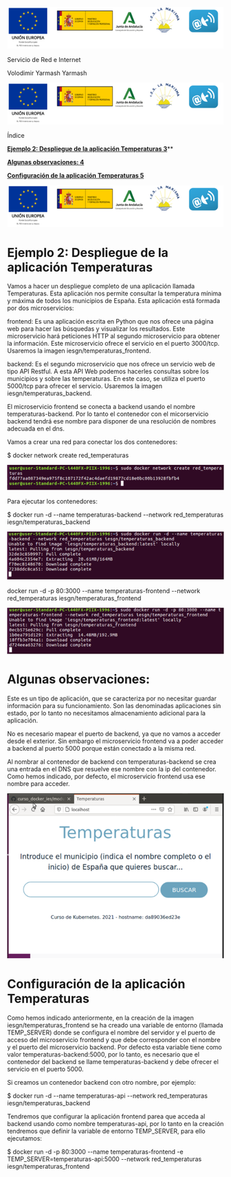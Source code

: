﻿![ref1]


Servicio de Red e Internet



Volodimir Yarmash Yarmash























![ref1]

Índice

[**Ejemplo 2: Despliegue de la aplicación Temperaturas	3**](#_ace4f1kpv0o6)**

[**Algunas observaciones:	4**](#_16pdp0v10x6)

[**Configuración de la aplicación Temperaturas	5**](#_mrxdhqea3znb)





























![ref1]
# <a name="_ace4f1kpv0o6"></a>Ejemplo 2: Despliegue de la aplicación Temperaturas
Vamos a hacer un despliegue completo de una aplicación llamada Temperaturas. Esta aplicación nos permite consultar la temperatura mínima y máxima de todos los municipios de España. Esta aplicación está formada por dos microservicios:

frontend: Es una aplicación escrita en Python que nos ofrece una página web para hacer las búsquedas y visualizar los resultados. Este microservicio hará peticiones HTTP al segundo microservicio para obtener la información. Este microservicio ofrece el servicio en el puerto 3000/tcp. Usaremos la imagen iesgn/temperaturas\_frontend.

backend: Es el segundo microservicio que nos ofrece un servicio web de tipo API Restful. A esta API Web podemos hacerles consultas sobre los municipios y sobre las temperaturas. En este caso, se utiliza el puerto 5000/tcp para ofrecer el servicio. Usaremos la imagen iesgn/temperaturas\_backend.

El microservicio frontend se conecta a backend usando el nombre temperaturas-backend. Por lo tanto el contenedor con el micorservicio backend tendrá ese nombre para disponer de una resolución de nombres adecuada en el dns.

Vamos a crear una red para conectar los dos contenedores:

$ docker network create red\_temperaturas

![](Aspose.Words.cf22fb95-c5be-4813-bf42-e194d9e5390d.002.png)

Para ejecutar los contenedores:

$ docker run -d --name temperaturas-backend --network red\_temperaturas iesgn/temperaturas\_backend 

![](Aspose.Words.cf22fb95-c5be-4813-bf42-e194d9e5390d.003.png)

docker run -d -p 80:3000 --name temperaturas-frontend --network red\_temperaturas iesgn/temperaturas\_frontend

![](Aspose.Words.cf22fb95-c5be-4813-bf42-e194d9e5390d.004.png)

# <a name="_16pdp0v10x6"></a>Algunas observaciones:

Este es un tipo de aplicación, que se caracteriza por no necesitar guardar información para su funcionamiento. Son las denominadas aplicaciones sin estado, por lo tanto no necesitamos almacenamiento adicional para la aplicación.

No es necesario mapear el puerto de backend, ya que no vamos a acceder desde el exterior. Sin embargo el microservicio frontend va a poder acceder a backend al puerto 5000 porque están conectado a la misma red.

Al nombrar al contenedor de backend con temperaturas-backend se crea una entrada en el DNS que resuelve ese nombre con la ip del contenedor. Como hemos indicado, por defecto, el microservicio frontend usa ese nombre para acceder.

![](Aspose.Words.cf22fb95-c5be-4813-bf42-e194d9e5390d.005.png)
# <a name="_mrxdhqea3znb"></a>Configuración de la aplicación Temperaturas
Como hemos indicado anteriormente, en la creación de la imagen iesgn/temperaturas\_frontend se ha creado una variable de entorno (llamada TEMP\_SERVER) donde se configura el nombre del servidor y el puerto de acceso del microservicio frontend y que debe corresponder con el nombre y el puerto del microservicio backend. Por defecto esta variable tiene como valor temperaturas-backend:5000, por lo tanto, es necesario que el contenedor del backend se llame temperaturas-backend y debe ofrecer el servicio en el puerto 5000.

Si creamos un contenedor backend con otro nombre, por ejemplo:

$ docker run -d --name temperaturas-api --network red\_temperaturas iesgn/temperaturas\_backend

Tendremos que configurar la aplicación frontend parea que acceda al backend usando como nombre temperaturas-api, por lo tanto en la creación tendremos que definir la variable de entorno TEMP\_SERVER, para ello ejecutamos:

$ docker run -d -p 80:3000 --name temperaturas-frontend -e TEMP\_SERVER=temperaturas-api:5000 --network red\_temperaturas iesgn/temperaturas\_frontend


[ref1]: Aspose.Words.cf22fb95-c5be-4813-bf42-e194d9e5390d.001.png

